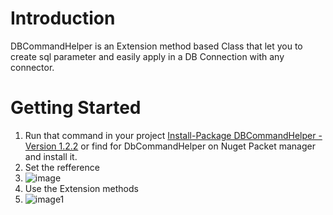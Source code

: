 # Introduction 
DBCommandHelper is an Extension method based Class that let you to create sql parameter and easily apply in a DB Connection with any connector.

# Getting Started
1. Run that command in your project [Install-Package DBCommandHelper -Version 1.2.2](https://www.nuget.org/packages/DBCommandHelper) or find for DbCommandHelper on Nuget Packet manager and install it.
2. Set the refference
3. ![image](https://user-images.githubusercontent.com/48934827/153776319-446bf5c3-5c03-4954-8168-dac260b09370.png)
4. Use the Extension methods
5. ![image1](https://user-images.githubusercontent.com/48934827/255352968-5e11acfc-20f4-40ae-b4db-3b123cd58559.png)
